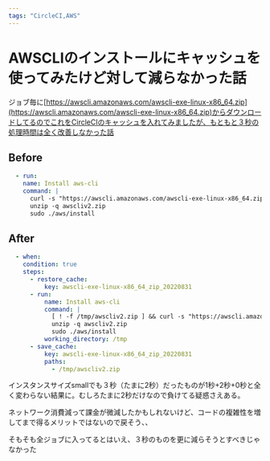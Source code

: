 ```yaml
---
tags: "CircleCI,AWS"
---
```


# AWSCLIのインストールにキャッシュを使ってみたけど対して減らなかった話

ジョブ毎に[https://awscli.amazonaws.com/awscli-exe-linux-x86_64.zip](https://awscli.amazonaws.com/awscli-exe-linux-x86_64.zip)からダウンロードしてるのでこれをCircleCIのキャッシュを入れてみましたが、もともと３秒の処理時間は全く改善しなかった話

## Before

```yml
  - run:
    name: Install aws-cli
    command: |
      curl -s "https://awscli.amazonaws.com/awscli-exe-linux-x86_64.zip" -o "awscliv2.zip"
      unzip -q awscliv2.zip
      sudo ./aws/install
```

## After

```yml
  - when:
    condition: true
    steps:
      - restore_cache:
          key: awscli-exe-linux-x86_64_zip_20220831
      - run:
          name: Install aws-cli
          command: |
            [ ! -f /tmp/awscliv2.zip ] && curl -s "https://awscli.amazonaws.com/awscli-exe-linux-x86_64.zip" -o "awscliv2.zip"
            unzip -q awscliv2.zip
            sudo ./aws/install
          working_directory: /tmp
      - save_cache:
          key: awscli-exe-linux-x86_64_zip_20220831
          paths:
            - /tmp/awscliv2.zip
```

インスタンスサイズsmallでも３秒（たまに2秒）だったものが1秒+2秒+0秒と全く変わらない結果に。むしろたまに2秒だけなので負けてる疑惑さえある。

ネットワーク消費減って課金が微減したかもしれないけど、コードの複雑性を増してまで得るメリットではないので戻そう、、

そもそも全ジョブに入ってるとはいえ、３秒のものを更に減らそうとすべきじゃなかった
